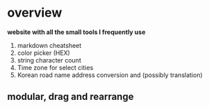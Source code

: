 # overview
__website with all the small tools I frequently use__
1. markdown cheatsheet
2. color picker (HEX)
3. string character count
4. Time zone for select cities
5. Korean road name address conversion and (possibly translation)

## modular, drag and rearrange
